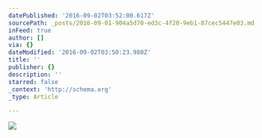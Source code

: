 ```yaml
---
datePublished: '2016-09-02T03:52:00.617Z'
sourcePath: _posts/2016-09-01-904a5d70-ed3c-4f20-9eb1-87cec5447e03.md
inFeed: true
author: []
via: {}
dateModified: '2016-09-02T03:50:23.980Z'
title: ''
publisher: {}
description: ''
starred: false
_context: 'http://schema.org'
_type: Article

---
```

![](https://the-grid-user-content.s3-us-west-2.amazonaws.com/5dd8943e-c40b-4647-8b6c-be0e23d12ff7.jpg)